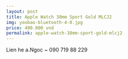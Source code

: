 ```yaml
---
layout: post
title: Apple Watch 38mm Sport Gold MLCJ2
img: yoobao-bluetooth-4-0.jpg
price: 490.000 vnd
permalink: apple-watch-38mm-sport-gold-mlcj2
---
```

Lien he a.Ngoc ~ 090 719 88 229

